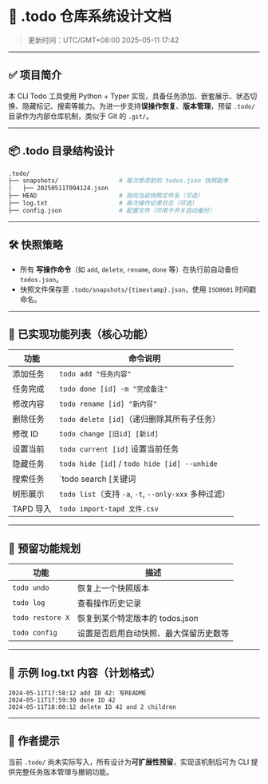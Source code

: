 # 📁 .todo 仓库系统设计文档

> 更新时间：UTC/GMT+08:00 2025-05-11 17:42

---

## ✅ 项目简介

本 CLI Todo 工具使用 Python + Typer 实现，具备任务添加、嵌套展示、状态切换、隐藏标记、搜索等能力。为进一步支持**误操作恢复**、**版本管理**，预留 `.todo/` 目录作为内部仓库机制，类似于 Git 的 `.git/`。

---

## 📦 .todo 目录结构设计

```bash
.todo/
├── snapshots/                 # 每次修改前的 todos.json 快照副本
│   ├── 20250511T094124.json
├── HEAD                       # 指向当前快照文件名（可选）
├── log.txt                    # 每次操作记录日志（可选）
├── config.json                # 配置文件（可用于开关自动备份）
```

---

## 🛠 快照策略

- 所有 **写操作命令**（如 `add`, `delete`, `rename`, `done` 等）在执行前自动备份 `todos.json`。
- 快照文件保存至 `.todo/snapshots/{timestamp}.json`，使用 `ISO8601` 时间戳命名。

---

## 🧩 已实现功能列表（核心功能）

| 功能            | 命令说明                                              |
|-----------------|-------------------------------------------------------|
| 添加任务        | `todo add "任务内容"`                                  |
| 任务完成        | `todo done [id] -m "完成备注"`                          |
| 修改内容        | `todo rename [id] "新内容"`                             |
| 删除任务        | `todo delete [id]`（递归删除其所有子任务）             |
| 修改 ID         | `todo change [旧id] [新id]`                             |
| 设置当前        | `todo current [id]` 设置当前任务                        |
| 隐藏任务        | `todo hide [id]` / `todo hide [id] --unhide`           |
| 搜索任务        | `todo search [关键词|id]`                               |
| 树形展示        | `todo list`（支持 `-a`, `-t`, `--only-xxx` 多种过滤）   |
| TAPD 导入       | `todo import-tapd 文件.csv`                             |

---

## 🚧 预留功能规划

| 功能              | 描述                                           |
|-------------------|------------------------------------------------|
| `todo undo`       | 恢复上一个快照版本                             |
| `todo log`        | 查看操作历史记录                                |
| `todo restore X`  | 恢复到某个特定版本的 todos.json                 |
| `todo config`     | 设置是否启用自动快照、最大保留历史数等          |

---

## 🧠 示例 log.txt 内容（计划格式）

```
2024-05-11T17:58:12 add ID 42: 写README
2024-05-11T17:59:30 done ID 42
2024-05-11T18:00:12 delete ID 42 and 2 children
```

---

## 📌 作者提示

当前 `.todo/` 尚未实际写入，所有设计为**可扩展性预留**，实现该机制后可为 CLI 提供完整任务版本管理与撤销功能。
